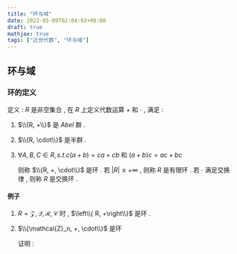 ```yaml
---
title: "环与域"
date: 2022-05-09T02:04:03+08:00
draft: true
mathjax: true
tags: ["近世代数", "环与域"]
---
```

## 环与域
### 环的定义
定义 : $R$ 是非空集合 , 在 $R$ 上定义代数运算 $+$ 和 $\cdot$ , 满足 : 
1. $\\{R, +\\}$ 是 $Abel$ 群 . 
2. $\\{R, \cdot\\}$ 是半群 .
3. $\forall A, B, C \in R , s.t. c(a+b) = ca+cb$ 和 $(a+b)c = ac+ bc$

    则称 $\\{R, +, \cdot\\}$ 是环 . 若 $|R| \leq +\infty$ , 则称 $R$ 是有限环 . 若 $\cdot$ 满足交换律 , 则称 $R$ 是交换环 .

#### 例子
1. $R = \mathcal{Z, Q, R, C}$ 时 , $\left\\{ R, +\right\\}$ 是环 .
2. $\\{\mathcal{Z}_n, +, \cdot\\}$ 是环

    证明 :  